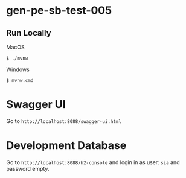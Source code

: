 # gen-pe-sb-test-005

## Run Locally

MacOS

```shell
$ ./mvnw
```

Windows

```shell
$ mvnw.cmd
```

# Swagger UI

Go to `http://localhost:8088/swagger-ui.html`


# Development Database

Go to `http://localhost:8088/h2-console` and login in as user: `sia` and password empty.

